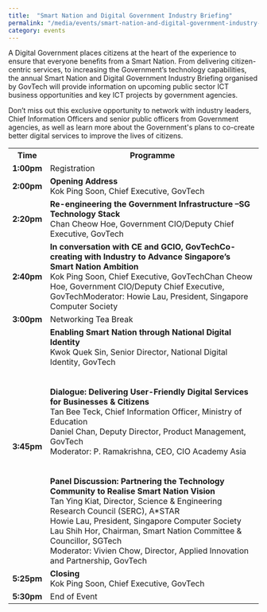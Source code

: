 ```yaml
---
title:  "Smart Nation and Digital Government Industry Briefing"
permalink: "/media/events/smart-nation-and-digital-government-industry-briefing"
category: events
---
```


A Digital Government places citizens at the heart of the experience to ensure that everyone benefits from a Smart Nation. From delivering citizen-centric services, to increasing the Government’s technology capabilities, the annual Smart Nation and Digital Government Industry Briefing organised by GovTech will provide information on upcoming public sector ICT business opportunities and key ICT projects by government agencies.
 
Don’t miss out this exclusive opportunity to network with industry leaders, Chief Information Officers and senior public officers from Government agencies, as well as learn more about the Government's plans to co-create better digital services to improve the lives of citizens.


<table>
  <tr>
    <th>Time</th>
    <th>Programme</th>
  </tr>
  <tr>
    <td><span style="font-weight:bold">1:00pm</span></td>
    <td>Registration</td>
  </tr>
  <tr>
    <td><span style="font-weight:bold">2:00pm</span></td>
    <td><span style="font-weight:bold">Opening Address</span><br>Kok Ping Soon, Chief Executive, GovTech</td>
  </tr>
  <tr>
    <td><span style="font-weight:bold">2:20pm</span></td>
    <td><span style="font-weight:bold">Re-engineering the Government Infrastructure –SG Technology Stack</span><br>Chan Cheow Hoe, Government CIO/Deputy Chief Executive, GovTech</td>
  </tr>
  <tr>
    <td><span style="font-weight:bold">2:40pm</span></td>
    <td><span style="font-weight:bold">In conversation with CE and GCIO, GovTechCo-creating with Industry to Advance Singapore’s Smart Nation Ambition</span><br>Kok Ping Soon, Chief Executive, GovTechChan Cheow Hoe, Government CIO/Deputy Chief Executive, GovTechModerator: Howie Lau, President, Singapore Computer Society</td>
  </tr>
  <tr>
    <td><span style="font-weight:bold">3:00pm</span></td>
    <td>Networking Tea Break</td>
  </tr>
  <tr>
    <td><span style="font-weight:bold">3:45pm</span></td>
    <td><span style="font-weight:bold">Enabling Smart Nation through National Digital Identity</span><br>Kwok Quek Sin, Senior Director, National Digital Identity, GovTech<br><br><br><span style="font-weight:bold">Dialogue: Delivering User-Friendly Digital Services for Businesses &amp; Citizens</span><br>Tan Bee Teck, Chief Information Officer, Ministry of Education<br>Daniel Chan, Deputy Director, Product Management, GovTech<br>Moderator: P. Ramakrishna, CEO, CIO Academy Asia<br><br><br><span style="font-weight:bolder">Panel Discussion: Partnering  the Technology Community to Realise Smart Nation Vision</span><br>Tan Ying Kiat, Director, Science &amp; Engineering Research Council (SERC), A*STAR<br>Howie Lau, President, Singapore Computer Society<br>Lau Shih Hor, Chairman, Smart Nation Committee &amp; Councillor, SGTech<br>Moderator: Vivien Chow, Director, Applied Innovation and Partnership, GovTech<br></td>
  </tr>
  <tr>
    <td><span style="font-weight:bold">5:25pm</span></td>
    <td><span style="font-weight:bold">Closing</span><br>Kok Ping Soon, Chief Executive, GovTech</td>
  </tr>
  <tr>
    <td><span style="font-weight:bold">5:30pm</span></td>
    <td>End of Event</td>
  </tr>
</table>
